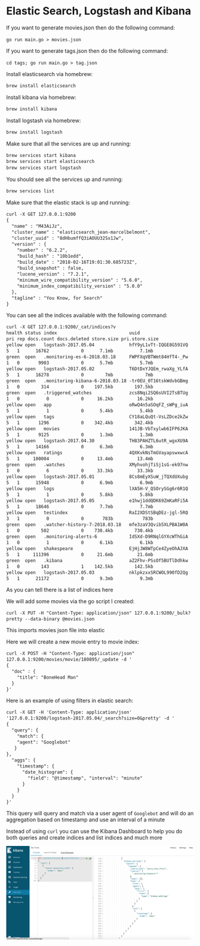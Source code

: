 # Elastic Search, Logstash and Kibana 

If you want to generate movies.json then do the following command:

`go run main.go > movies.json`

If you want to generate tags.json then do the following command:

`cd tags; go run main.go > tag.json`

Install elasticsearch via homebrew:

```bash
brew install elasticsearch
```

Install kibana via homebrew:

```bash
brew install kibana
```

Install logstash via homebrew:

```bash
brew install logstash
```

Make sure that all the services are up and running:

```bash
brew services start kibana
brew services start elasticsearch
brew services start logstash
```

You should see all the services up and running:

```bash
brew services list
```

Make sure that the elastic stack is up and running:

```curl
curl -X GET 127.0.0.1:9200
{
  "name" : "M43AiJz",
  "cluster_name" : "elasticsearch_jean-marcelbelmont",
  "cluster_uuid" : "8dHbumffQ3iAOUU32Sx1Jw",
  "version" : {
    "number" : "6.2.2",
    "build_hash" : "10b1edd",
    "build_date" : "2018-02-16T19:01:30.685723Z",
    "build_snapshot" : false,
    "lucene_version" : "7.2.1",
    "minimum_wire_compatibility_version" : "5.6.0",
    "minimum_index_compatibility_version" : "5.0.0"
  },
  "tagline" : "You Know, for Search"
}
```

You can see all the indices available with the following command:

```curl
curl -X GET 127.0.0.1:9200/_cat/indices?v
health status index                           uuid                   pri rep docs.count docs.deleted store.size pri.store.size
yellow open   logstash-2017.05.04             hfY9yL1vTt-IQGE8G591VQ   5   1      16762            0      7.1mb          7.1mb
green  open   .monitoring-es-6-2018.03.18     FWPFXqVBTWmt84HfT4-_Pw   1   0       9903            0      5.7mb          5.7mb
yellow open   logstash-2017.05.02             T6DtDxYJQEm_rwaXg_YLfA   5   1      16278            0        7mb            7mb
green  open   .monitoring-kibana-6-2018.03.18 -tr0EU_0T16tskWdvbGBmg   1   0        314            0    197.5kb        197.5kb
green  open   .triggered_watches              zcs8Nqi2SQ6sUVI2TsBTUg   1   0          0            0     16.2kb         16.2kb
yellow open   app                             oRwQ4n5aSOqFZ_sWPg_iuA   5   1          1            0      5.4kb          5.4kb
yellow open   tags                            CY18aLQuQt-VsLZDce2kZw   5   1       1296            0    342.4kb        342.4kb
yellow open   movies                          141JB-VbTxylwb6IFP6JKA   5   1       9125            0      1.3mb          1.3mb
yellow open   logstash-2017.04.30             TH83PAHZTL6utR_wgxXU9A   5   1      14166            0      6.3mb          6.3mb
yellow open   ratings                         4QXKvkNsTmGVayapswxwcA   5   1     100004            0     13.4mb         13.4mb
green  open   .watches                        XMyhvohjTiSj1sG-ek97nw   1   0          6            0     33.3kb         33.3kb
yellow open   logstash-2017.05.01             8Cs8mEyXSuW_jTQXdUXubg   5   1      15948            0      6.9mb          6.9mb
yellow open   logs                            lXA5H-V_QSOrySGg6r6R1Q   5   1          1            0      5.8kb          5.8kb
yellow open   logstash-2017.05.05             e1hwj1ddQDK69ZmKaRFi5A   5   1      18646            0      7.7mb          7.7mb
yellow open   testindex                       RaI2XDStSBqDEz-jgl-5RQ   3   1          0            0       783b           783b
green  open   .watcher-history-7-2018.03.18   mfe3zaV3Qvib5XLPBA1W0A   1   0        502            0    730.4kb        730.4kb
green  open   .monitoring-alerts-6            IdSXd-D9RNqlGYXcWThGiA   1   0          1            0      6.1kb          6.1kb
yellow open   shakespeare                     EjHjJW8WTpCe4ZyeOhAJXA   5   1     111396            0     21.6mb         21.6mb
green  open   .kibana                         aZ2Fhv-PSsOf5BUTlDdhkw   1   0        143            1    142.5kb        142.5kb
yellow open   logstash-2017.05.03             nklpkzxxSRCWOL990fD2Qg   5   1      21172            0      9.3mb          9.3mb
```

As you can tell there is a list of indices here

We will add some movies via the go script I created:

```curl
curl -X PUT -H "Content-Type: application/json" 127.0.0.1:9200/_bulk?pretty --data-binary @movies.json
```

This imports movies json file into elastic

Here we will create a new movie entry to movie index:

```curl
curl -X POST -H "Content-Type: application/json" 127.0.0.1:9200/movies/movie/180895/_update -d '
{
  "doc" : {
    "title": "BoneHead Man"
  }
}'
```

Here is an example of using filters in elastic search:

```curl
curl -X GET -H 'Content-Type: application/json' '127.0.0.1:9200/logstash-2017.05.04/_search?size=0&pretty' -d '
{
  "query": {
    "match": {
    "agent": "Googlebot"
   }
},
  "aggs": {
    "timestamp": {
      "date_histogram": {
        "field": "@timestamp", "interval": "minute"
      }
    }
  }
}'
```

This query will query and match via a user agent of `Googlebot` and will do an aggregation based on timestamp and use an interval of a minute

Instead of using `curl` you can use the Kibana Dashboard to help you do both queries and create indices and list indices and much more

![Kibana Dashboard](images/kibana-dev-tools.png)
